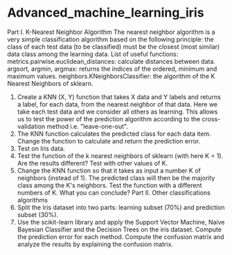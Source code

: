 # Advanced_machine_learning_iris

Part I. K-Nearest Neighbor Algorithm
The nearest neighbor algorithm is a very simple classification algorithm based on the
following principle: the class of each test data (to be classified) must be the closest
(most similar) data class among the learning data.
List of useful functions:
metrics.pairwise.euclidean_distances: calculate distances between data.
argsort, argmin, argmax: returns the indices of the ordered, minimum and maximum
values.
neighbors.KNeighborsClassifier: the algorithm of the K Nearest Neighbors of sklearn.
1. Create a KNN (X, Y) function that takes X data and Y labels and returns a label,
for each data, from the nearest neighbor of that data. Here we take each test data and
we consider all others as learning. This allows us to test the power of the prediction
algorithm according to the cross-validation method i.e. "leave-one-out".
2. The KNN function calculates the predicted class for each data item. Change the
function to calculate and return the prediction error.
3. Test on Iris data.
4. Test the function of the k nearest neighbors of sklearn (with here K = 1). Are the
results different? Test with other values of K.
5. Change the KNN function so that it takes as input a number K of neighbors (instead
of 1). The predicted class will then be the majority class among the K's neighbors.
Test the function with a different numbers of K. What you can conclude?
Part II. Other classifications algorithms
1. Split the Iris dataset into two parts: learning subset (70%) and prediction subset
(30%).
2. Use the scikit-learn library and apply the Support Vector Machine, Naive Bayesian
Classifier and the Decision Trees on the iris dataset. Compute the prediction error for
each method. Compute the confusion matrix and analyze the results by explaining the
confusion matrix.
